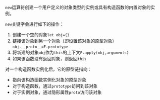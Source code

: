 `new`运算符创建一个用户定义的对象类型的实例或具有构造函数的内置对象的实例。

`new`关键字会进行如下的操作：

1. 创建一个空的对象`let obj={}`
2. 链接该对象到另一个对象（即设置该对象的原型对象）`obj.__proto__=F.prototype`
3. 将新建的对象`obj`作为`this`的上下文`F.apply(obj,arguments)`
4. 如果该函数没有返回对象，则返回`this`

对一个构造函数实例化后，它的原型链指向：

- 指向该构造函数实例化对象的原型对象
- 对于构造函数，通过`prototype`访问到该对象
- 对于实例对象，通过隐形属性`proto`访问该对象